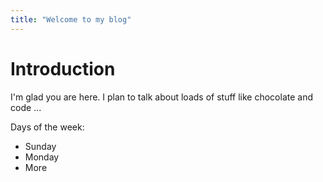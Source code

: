 ```yaml
---
title: "Welcome to my blog"
---
```


# Introduction
I'm glad you are here. I plan to talk about loads of stuff like chocolate and code ...

Days of the week:
- Sunday
- Monday
- More
